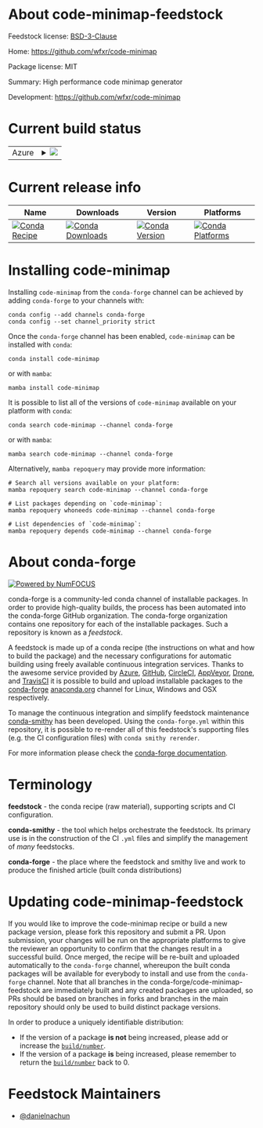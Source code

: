 About code-minimap-feedstock
============================

Feedstock license: [BSD-3-Clause](https://github.com/conda-forge/code-minimap-feedstock/blob/main/LICENSE.txt)

Home: https://github.com/wfxr/code-minimap

Package license: MIT

Summary: High performance code minimap generator

Development: https://github.com/wfxr/code-minimap

Current build status
====================


<table>
    
  <tr>
    <td>Azure</td>
    <td>
      <details>
        <summary>
          <a href="https://dev.azure.com/conda-forge/feedstock-builds/_build/latest?definitionId=23332&branchName=main">
            <img src="https://dev.azure.com/conda-forge/feedstock-builds/_apis/build/status/code-minimap-feedstock?branchName=main">
          </a>
        </summary>
        <table>
          <thead><tr><th>Variant</th><th>Status</th></tr></thead>
          <tbody><tr>
              <td>linux_64</td>
              <td>
                <a href="https://dev.azure.com/conda-forge/feedstock-builds/_build/latest?definitionId=23332&branchName=main">
                  <img src="https://dev.azure.com/conda-forge/feedstock-builds/_apis/build/status/code-minimap-feedstock?branchName=main&jobName=linux&configuration=linux%20linux_64_" alt="variant">
                </a>
              </td>
            </tr><tr>
              <td>osx_64</td>
              <td>
                <a href="https://dev.azure.com/conda-forge/feedstock-builds/_build/latest?definitionId=23332&branchName=main">
                  <img src="https://dev.azure.com/conda-forge/feedstock-builds/_apis/build/status/code-minimap-feedstock?branchName=main&jobName=osx&configuration=osx%20osx_64_" alt="variant">
                </a>
              </td>
            </tr><tr>
              <td>win_64</td>
              <td>
                <a href="https://dev.azure.com/conda-forge/feedstock-builds/_build/latest?definitionId=23332&branchName=main">
                  <img src="https://dev.azure.com/conda-forge/feedstock-builds/_apis/build/status/code-minimap-feedstock?branchName=main&jobName=win&configuration=win%20win_64_" alt="variant">
                </a>
              </td>
            </tr>
          </tbody>
        </table>
      </details>
    </td>
  </tr>
</table>

Current release info
====================

| Name | Downloads | Version | Platforms |
| --- | --- | --- | --- |
| [![Conda Recipe](https://img.shields.io/badge/recipe-code--minimap-green.svg)](https://anaconda.org/conda-forge/code-minimap) | [![Conda Downloads](https://img.shields.io/conda/dn/conda-forge/code-minimap.svg)](https://anaconda.org/conda-forge/code-minimap) | [![Conda Version](https://img.shields.io/conda/vn/conda-forge/code-minimap.svg)](https://anaconda.org/conda-forge/code-minimap) | [![Conda Platforms](https://img.shields.io/conda/pn/conda-forge/code-minimap.svg)](https://anaconda.org/conda-forge/code-minimap) |

Installing code-minimap
=======================

Installing `code-minimap` from the `conda-forge` channel can be achieved by adding `conda-forge` to your channels with:

```
conda config --add channels conda-forge
conda config --set channel_priority strict
```

Once the `conda-forge` channel has been enabled, `code-minimap` can be installed with `conda`:

```
conda install code-minimap
```

or with `mamba`:

```
mamba install code-minimap
```

It is possible to list all of the versions of `code-minimap` available on your platform with `conda`:

```
conda search code-minimap --channel conda-forge
```

or with `mamba`:

```
mamba search code-minimap --channel conda-forge
```

Alternatively, `mamba repoquery` may provide more information:

```
# Search all versions available on your platform:
mamba repoquery search code-minimap --channel conda-forge

# List packages depending on `code-minimap`:
mamba repoquery whoneeds code-minimap --channel conda-forge

# List dependencies of `code-minimap`:
mamba repoquery depends code-minimap --channel conda-forge
```


About conda-forge
=================

[![Powered by
NumFOCUS](https://img.shields.io/badge/powered%20by-NumFOCUS-orange.svg?style=flat&colorA=E1523D&colorB=007D8A)](https://numfocus.org)

conda-forge is a community-led conda channel of installable packages.
In order to provide high-quality builds, the process has been automated into the
conda-forge GitHub organization. The conda-forge organization contains one repository
for each of the installable packages. Such a repository is known as a *feedstock*.

A feedstock is made up of a conda recipe (the instructions on what and how to build
the package) and the necessary configurations for automatic building using freely
available continuous integration services. Thanks to the awesome service provided by
[Azure](https://azure.microsoft.com/en-us/services/devops/), [GitHub](https://github.com/),
[CircleCI](https://circleci.com/), [AppVeyor](https://www.appveyor.com/),
[Drone](https://cloud.drone.io/welcome), and [TravisCI](https://travis-ci.com/)
it is possible to build and upload installable packages to the
[conda-forge](https://anaconda.org/conda-forge) [anaconda.org](https://anaconda.org/)
channel for Linux, Windows and OSX respectively.

To manage the continuous integration and simplify feedstock maintenance
[conda-smithy](https://github.com/conda-forge/conda-smithy) has been developed.
Using the ``conda-forge.yml`` within this repository, it is possible to re-render all of
this feedstock's supporting files (e.g. the CI configuration files) with ``conda smithy rerender``.

For more information please check the [conda-forge documentation](https://conda-forge.org/docs/).

Terminology
===========

**feedstock** - the conda recipe (raw material), supporting scripts and CI configuration.

**conda-smithy** - the tool which helps orchestrate the feedstock.
                   Its primary use is in the construction of the CI ``.yml`` files
                   and simplify the management of *many* feedstocks.

**conda-forge** - the place where the feedstock and smithy live and work to
                  produce the finished article (built conda distributions)


Updating code-minimap-feedstock
===============================

If you would like to improve the code-minimap recipe or build a new
package version, please fork this repository and submit a PR. Upon submission,
your changes will be run on the appropriate platforms to give the reviewer an
opportunity to confirm that the changes result in a successful build. Once
merged, the recipe will be re-built and uploaded automatically to the
`conda-forge` channel, whereupon the built conda packages will be available for
everybody to install and use from the `conda-forge` channel.
Note that all branches in the conda-forge/code-minimap-feedstock are
immediately built and any created packages are uploaded, so PRs should be based
on branches in forks and branches in the main repository should only be used to
build distinct package versions.

In order to produce a uniquely identifiable distribution:
 * If the version of a package **is not** being increased, please add or increase
   the [``build/number``](https://docs.conda.io/projects/conda-build/en/latest/resources/define-metadata.html#build-number-and-string).
 * If the version of a package **is** being increased, please remember to return
   the [``build/number``](https://docs.conda.io/projects/conda-build/en/latest/resources/define-metadata.html#build-number-and-string)
   back to 0.

Feedstock Maintainers
=====================

* [@danielnachun](https://github.com/danielnachun/)

